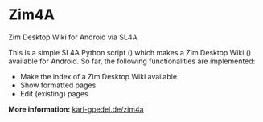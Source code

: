 # Zim4A
Zim Desktop Wiki for Android via SL4A

This is a simple SL4A Python script () which makes a Zim Desktop Wiki () available for Android.
So far, the following functionalities are implemented:
* Make the index of a Zim Desktop Wiki available
* Show formatted pages
* Edit (existing) pages

**More information:**
[karl-goedel.de/zim4a](http://www.karl-goedel.de/zim4a/ "Title")

